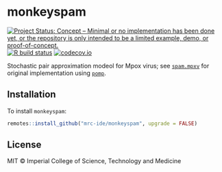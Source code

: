 # monkeyspam

<!-- badges: start -->
[![Project Status: Concept – Minimal or no implementation has been done yet, or the repository is only intended to be a limited example, demo, or proof-of-concept.](https://www.repostatus.org/badges/latest/concept.svg)](https://www.repostatus.org/#concept)
[![R build status](https://github.com/mrc-ide/monkeyspam/workflows/R-CMD-check/badge.svg)](https://github.com/mrc-ide/monkeyspam/actions)
[![codecov.io](https://codecov.io/github/mrc-ide/monkeyspam/coverage.svg?branch=main)](https://codecov.io/github/mrc-ide/monkeyspam?branch=main)
<!-- badges: end -->

Stochastic pair approximation modeol for Mpox virus; see [`spam.mpxv`](https://github.com/mrc-ide/spam.mpxv) for original implementation using [`pomp`](https://cran.r-project.org/package=pomp).

## Installation

To install `monkeyspam`:

```r
remotes::install_github("mrc-ide/monkeyspam", upgrade = FALSE)
```

## License

MIT © Imperial College of Science, Technology and Medicine
